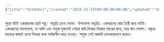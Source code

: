 ```yaml
---
{"title":"Istanbul","created":"2015-11-21T00:00:00+06:00","updated":"2023-07-11T17:22:54+06:00","read_count":1,"authors":["Orhan Pamuk"],"isbn10":1283999102,"rating":5,"reviewed":true,"tags":["bestreads"],"log":[{"status":"Read","timestamp":"2015-12-26T00:00:00+06:00"},{"status":"To Read","timestamp":"2015-11-21T00:00:00+06:00"}],"status":"Read","dg-publish":true,"dg-note-icon":2,"dg-path":"Reading/Books/Read/Istanbul by Orhan Pamuk.md","permalink":"/reading/books/read/istanbul-by-orhan-pamuk/","dgPassFrontmatter":true,"noteIcon":2}
---
```


পুরো বইটা একরকমের ছোট গল্প। অতৃপ্তি রেখে গেলো। উপভোগ্য অতৃপ্তি। একধরনের ঘোর তৈরী করে বইটা। একধরনের ভালোবাসা, যা আমি এবং পামুক দুজনেই শেয়ার করি নিজের নিজের শহরের জন্য, তার স্বাদ পেলাম। বস্তুতঃ কাব্যের কাজই হলো নিজের কথা সার্বজনীন করে দেওয়া। পামুক সেই কাজটা চমৎকারভাবে করেন।
